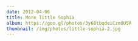 ```yaml
---
date: 2012-04-06
title: More little Sophia
album: https://goo.gl/photos/3y68tbqdeiCzmQU5A
thumbnail: /img/photos/little-sophia-2.jpg
---
```


